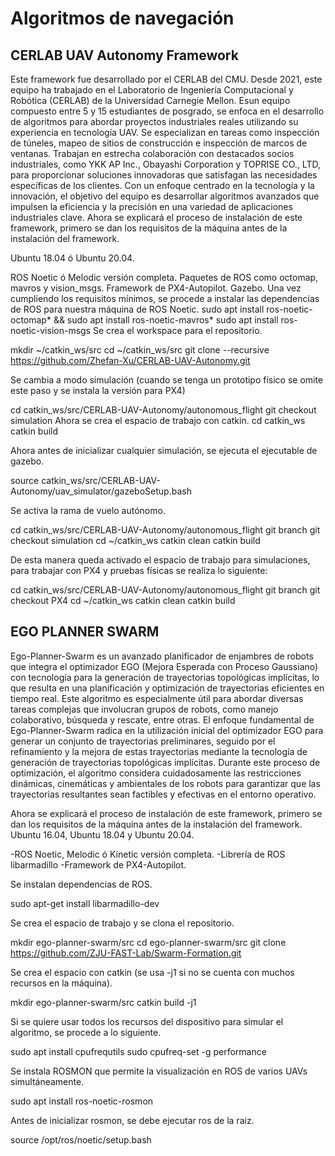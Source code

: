 # Algoritmos de navegación 


## CERLAB UAV Autonomy Framework

Este framework fue desarrollado por el CERLAB del CMU. Desde 2021, este equipo ha trabajado en el Laboratorio de Ingeniería Computacional y Robótica (CERLAB) de la Universidad Carnegie Mellon. Esun equipo compuesto entre 5 y 15 estudiantes de posgrado, se enfoca en el desarrollo de algoritmos para abordar proyectos industriales reales utilizando su experiencia en tecnología UAV. Se especializan en tareas como inspección de túneles, mapeo de sitios de construcción e inspección de marcos de ventanas. Trabajan en estrecha colaboración con destacados socios industriales, como YKK AP Inc., Obayashi Corporation y TOPRISE CO., LTD, para proporcionar soluciones innovadoras que satisfagan las necesidades específicas de los clientes. Con un enfoque centrado en la tecnología y la innovación, el objetivo del equipo es desarrollar algoritmos avanzados que impulsen la eficiencia y la precisión en una variedad de aplicaciones industriales clave.
Ahora se explicará el proceso de instalación de este framework, primero se dan los requisitos de la máquina antes de la instalación del framework.

Ubuntu 18.04 ó Ubuntu 20.04.

ROS Noetic ó Melodic versión completa.
Paquetes de ROS como octomap, mavros y vision_msgs.
Framework de PX4-Autopilot.
Gazebo.
Una vez cumpliendo los requisitos mínimos, se procede a instalar las dependencias de ROS para nuestra máquina de ROS Noetic.
sudo apt install ros-noetic-octomap* && sudo apt install ros-noetic-mavros* 
sudo apt install ros-noetic-vision-msgs
Se crea el workspace para el repositorio.

mkdir ~/catkin_ws/src
cd ~/catkin_ws/src
git clone --recursive https://github.com/Zhefan-Xu/CERLAB-UAV-Autonomy.git

Se cambia a modo simulación (cuando se tenga un prototipo físico se omite este paso y se instala la versión para PX4)

cd catkin_ws/src/CERLAB-UAV-Autonomy/autonomous_flight
git checkout simulation
Ahora se crea el espacio de trabajo con catkin.
cd catkin_ws
catkin build

Ahora antes de inicializar cualquier simulación, se ejecuta el ejecutable de gazebo.

source catkin_ws/src/CERLAB-UAV-Autonomy/uav_simulator/gazeboSetup.bash

Se activa la rama de vuelo autónomo.

cd catkin_ws/src/CERLAB-UAV-Autonomy/autonomous_flight
git branch
git checkout simulation
cd ~/catkin_ws
catkin clean
catkin build

De esta manera queda activado el espacio de trabajo para simulaciones, para trabajar con PX4 y pruebas físicas se realiza lo siguiente:

cd catkin_ws/src/CERLAB-UAV-Autonomy/autonomous_flight
git branch
git checkout PX4
cd ~/catkin_ws
catkin clean
catkin build

## EGO PLANNER SWARM

Ego-Planner-Swarm es un avanzado planificador de enjambres de robots que integra el optimizador EGO (Mejora Esperada con Proceso Gaussiano) con tecnología para la generación de trayectorias topológicas implícitas, lo que resulta en una planificación y optimización de trayectorias eficientes en tiempo real. Este algoritmo es especialmente útil para abordar diversas tareas complejas que involucran grupos de robots, como manejo colaborativo, búsqueda y rescate, entre otras.
El enfoque fundamental de Ego-Planner-Swarm radica en la utilización inicial del optimizador EGO para generar un conjunto de trayectorias preliminares, seguido por el refinamiento y la mejora de estas trayectorias mediante la tecnología de generación de trayectorias topológicas implícitas. Durante este proceso de optimización, el algoritmo considera cuidadosamente las restricciones dinámicas, cinemáticas y ambientales de los robots para garantizar que las trayectorias resultantes sean factibles y efectivas en el entorno operativo.

Ahora se explicará el proceso de instalación de este framework, primero se dan los requisitos de la máquina antes de la instalación del framework.
Ubuntu 16.04, Ubuntu 18.04 y Ubuntu 20.04.

-ROS Noetic, Melodic ó Kinetic versión completa.
-Librería de ROS libarmadillo
-Framework de PX4-Autopilot.

Se instalan dependencias de ROS.

sudo apt-get install libarmadillo-dev

Se crea el espacio de trabajo y se clona el repositorio.

mkdir ego-planner-swarm/src
cd ego-planner-swarm/src
git clone https://github.com/ZJU-FAST-Lab/Swarm-Formation.git

Se crea el espacio con catkin (se usa -j1 si no se cuenta con muchos recursos en la máquina).

mkdir ego-planner-swarm/src
catkin build -j1

Si se quiere usar todos los recursos del dispositivo para simular el algoritmo, se procede a lo siguiente.

sudo apt install cpufrequtils
sudo cpufreq-set -g performance

Se instala ROSMON que permite la visualización en ROS de varios UAVs simultáneamente.

sudo apt install ros-noetic-rosmon

Antes de inicializar rosmon, se debe ejecutar ros de la raiz.

source /opt/ros/noetic/setup.bash
